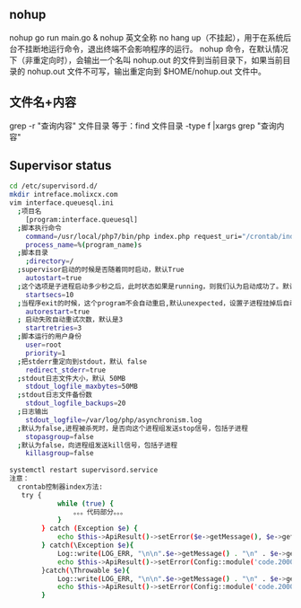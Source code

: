 ## nohup
nohup go run main.go &
nohup 英文全称 no hang up（不挂起），用于在系统后台不挂断地运行命令，退出终端不会影响程序的运行。
nohup 命令，在默认情况下（非重定向时），会输出一个名叫 nohup.out 的文件到当前目录下，如果当前目录的 nohup.out 文件不可写，输出重定向到 $HOME/nohup.out 文件中。

## 文件名+内容  
grep -r "查询内容"  文件目录
等于：find 文件目录  -type f |xargs grep "查询内容"

## Supervisor status
```bash
cd /etc/supervisord.d/
mkdir intreface.molixcx.com
vim interface.queuesql.ini
  ;项目名 
	[program:interface.queuesql]
  ;脚本执行命令
	command=/usr/local/php7/bin/php index.php request_uri="/crontab/index"
	process_name=%(program_name)s
  ;脚本目录
	;directory=/
  ;supervisor启动的时候是否随着同时启动，默认True
	autostart=true
  ;这个选项是子进程启动多少秒之后，此时状态如果是running，则我们认为启动成功了。默认值为1
	startsecs=10
  ;当程序exit的时候，这个program不会自动重启,默认unexpected，设置子进程挂掉后自动重启的情况，有三个选项，false,unexpected和true。如果为false的时候，无论什么情况下，都不会被重新启动，如果为unexpected，只有当进程的退出码不在下面的exitcodes里面定义的
	autorestart=true
  ; 启动失败自动重试次数，默认是3
	startretries=3
  ;脚本运行的用户身份
	user=root
	priority=1
  ;把stderr重定向到stdout，默认 false
	redirect_stderr=true
  ;stdout日志文件大小，默认 50MB
	stdout_logfile_maxbytes=50MB
  ;stdout日志文件备份数
	stdout_logfile_backups=20
  ;日志输出
	stdout_logfile=/var/log/php/asynchronism.log
  ;默认为false,进程被杀死时，是否向这个进程组发送stop信号，包括子进程
	stopasgroup=false
  ;默认为false，向进程组发送kill信号，包括子进程
	killasgroup=false
  
systemctl restart supervisord.service
注意：
  crontab控制器index方法:
   try {
            while (true) {
                。。。代码部分。。。
            }
        } catch (Exception $e) {
            echo $this->ApiResult()->setError($e->getMessage(), $e->getCode());
        } catch(\Exception $e){
            Log::write(LOG_ERR, "\n\n".$e->getMessage() . "\n" . $e->getTraceAsString(), $e->getLine(), $e->getFile());
            echo $this->ApiResult()->setError(Config::module('code.2000'), 2001);
        }catch(\Throwable $e){
            Log::write(LOG_ERR, "\n\n".$e->getMessage() . "\n" . $e->getTraceAsString(), $e->getLine(), $e->getFile());
            echo $this->ApiResult()->setError(Config::module('code.2000'), 2000);
        }
```
